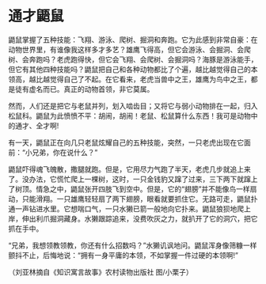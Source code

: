 # 通才鼯鼠

鼯鼠掌握了五种技能：飞翔、游泳、爬树、掘洞和奔跑。它为此感到非常自豪：在动物世界里，有谁像我这样多才多艺？雄鹰飞得高，但它会游泳、会掘洞、会爬树、会奔跑吗？老虎跑得快，但它会飞翔、会爬树、会掘洞吗？海豚是游泳能手，但它有其他四种技能吗？鼯鼠把自己和各种动物都比了个遍，越比越觉得自己的本领高，越比越觉得自己了不起。在它看来，老虎当兽中之王，雄鹰为鸟中之王，都是徒有虚名而已。真正的动物首领，非它莫属。 

然而，人们还是把它与老鼠并列，划入啮齿目；又将它与弱小动物排在一起，归入松鼠科。鼯鼠为此愤愤不平：胡闹，胡闹！老鼠、松鼠算什么东西！我可是动物中的通才、全才啊! 

有一天，鼯鼠正在向几只老鼠炫耀自己的五种技能，突然，一只老虎出现在它面前：“小兄弟，你在说什么？” 

鼯鼠吓得魂飞魄散，撒腿就跑。但是，它用尽力气跑了半天，老虎几步就追上来了。没办法，它慌忙爬上一棵树，这时，一只金钱豹又蹿了过来，三下两下就蹿上了树顶。情急之中，鼯鼠张开四肢飞到空中。但是，它的“翅膀”并不能像鸟一样扇动，只能滑翔。一只雄鹰轻轻扇了两下翅膀，眼看就要抓住它。无路可走，鼯鼠扑通一声钻进水里。它想喘口气，一只水獭已箭一般地向它扑来。鼯鼠狼狈地爬上岸，伸出利爪掘洞藏身。水獭跟踪追来，没费吹灰之力，就扒开了它的洞穴，把它抓在手中。 

“兄弟，我想领教领教，你还有什么招数吗？”水獭讥讽地问。鼯鼠浑身像筛糠一样颤抖不止，后悔地说：“拥有一身平庸的本领，不如掌握一件过硬的本领啊!” 

（刘亚林摘自《知识寓言故事》农村读物出版社 图/小栗子）